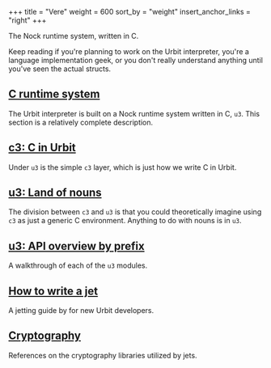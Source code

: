 +++
title = "Vere"
weight = 600
sort_by = "weight"
insert_anchor_links = "right"
+++

The Nock runtime system, written in C.

Keep reading if you're planning to work on the Urbit interpreter, you're a
language implementation geek, or you don't really understand anything until
you've seen the actual structs.

## [C runtime system](/reference/runtime/runtime)

The Urbit interpreter is built on a Nock runtime system written
in C, `u3`. This section is a relatively complete description.

## [c3: C in Urbit](/reference/runtime/c)

Under `u3` is the simple `c3` layer, which is just how we write C
in Urbit.

## [u3: Land of nouns](/reference/runtime/nouns)

The division between `c3` and `u3` is that you could theoretically
imagine using `c3` as just a generic C environment. Anything to do
with nouns is in `u3`.

## [u3: API overview by prefix](/reference/runtime/api)

A walkthrough of each of the `u3` modules.

## [How to write a jet](/reference/runtime/jetting)

A jetting guide by for new Urbit developers.

## [Cryptography](/reference/runtime/cryptography)

References on the cryptography libraries utilized by jets.
